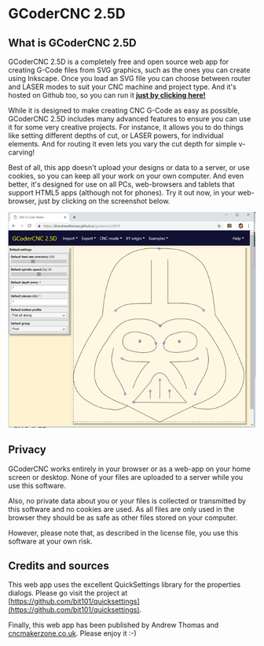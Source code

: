 # GCoderCNC 2.5D

## What is GCoderCNC 2.5D

GCoderCNC 2.5D is a completely free and open source web app for creating G-Code files from SVG graphics, such as the ones you can create using Inkscape. Once you load an SVG file you can choose between router and LASER modes to suit your CNC machine and project type. And it's hosted on Github too, so you can run it **[just by clicking here!](https://drandrewthomas.github.io/gcodercnc2d5)**

While it is designed to make creating CNC G-Code as easy as possible, GCoderCNC 2.5D includes many advanced features to ensure you can use it for some very creative projects. For instance, it allows you to do things like setting different depths of cut, or LASER powers, for individual elements. And for routing it even lets you vary the cut depth for simple v-carving!

Best of all, this app doesn't upload your designs or data to a server, or use cookies, so you can keep all your work on your own computer. And even better, it's designed for use on all PCs, web-browsers and tablets that support HTML5 apps (although not for phones). Try it out now, in your web-browser, just by clicking on the screenshot below.

[![An example screenshot](screenshots/examplewindow.png)](https://drandrewthomas.github.io/gcodercnc2d5)

## Privacy

GCoderCNC works entirely in your browser or as a web-app on your home screen or desktop. None of your files are uploaded to a server while you use this software.

Also, no private data about you or your files is collected or transmitted by this software and no cookies are used. As all files are only used in the browser they should be as safe as other files stored on your computer.

However, please note that, as described in the license file, you use this software at your own risk.

## Credits and sources

This web app uses the excellent QuickSettings library for the properties dialogs. Please go visit the project at [https://github.com/bit101/quicksettings](https://github.com/bit101/quicksettings).

Finally, this web app has been published by Andrew Thomas and [cncmakerzone.co.uk](https://www.cncmakerzone.co.uk). Please enjoy it :-)
